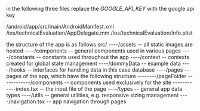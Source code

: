 in the following three files replace the _GOOGLE_API_KEY_ with the google api key

/android/app/src/main/AndroidManifest.xml
/ios/technicalEvaluation/AppDelegate.mm
/ios/technicalEvaluation/Info.plist

the structure of the app is as follows
src/
----/assets -- all static images are hosted
----/components -- general components used in various pages
----/constants -- constants used throughout the app
----/context -- contexts created for global state management
----/dommyData -- example data
----/hooks -- interfaces for handling data in this case database
----/pages -- pages of the app, which have the following structure
--------/pageFolder
------------/components -- components used exclusively for the site
------------index.tsx -- the input file of the page
----/types -- general app data types
----/utils -- general utilities, e.g. responsive sizing management
----/navigation.tsx -- app navigation through pages
